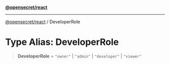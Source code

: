 [**@opensecret/react**](../README.md)

***

[@opensecret/react](../README.md) / DeveloperRole

# Type Alias: DeveloperRole

> **DeveloperRole** = `"owner"` \| `"admin"` \| `"developer"` \| `"viewer"`
